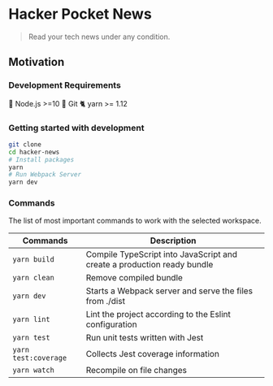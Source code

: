# Hacker Pocket News

> Read your tech news under any condition.

## Motivation

### Development Requirements

🚀 Node.js >=10
🌲 Git
🐈 yarn >= 1.12

### Getting started with development

```sh
git clone
cd hacker-news
# Install packages
yarn
# Run Webpack Server
yarn dev
```

### Commands

The list of most important commands to work with the selected workspace.

| Commands             | Description                                                             |
| -------------------- | ----------------------------------------------------------------------- |
| `yarn build`         | Compile TypeScript into JavaScript and create a production ready bundle |
| `yarn clean`         | Remove compiled bundle                                                  |
| `yarn dev`           | Starts a Webpack server and serve the files from ./dist                 |
| `yarn lint`          | Lint the project according to the Eslint configuration                  |
| `yarn test`          | Run unit tests written with Jest                                        |
| `yarn test:coverage` | Collects Jest coverage information                                      |
| `yarn watch`         | Recompile on file changes                                               |
